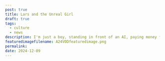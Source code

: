 ```yaml
---
post: true
title: Lars and the Unreal Girl
draft: true
tags:
  - culture
  - news
description: I'm just a boy, standing in front of an AI, paying money for the permission to ask it to love him so he can win a bunch of money
featuredimagefilename: A24VODfeaturedimage.png
permalink: 
date: 2024-12-09
---
```


